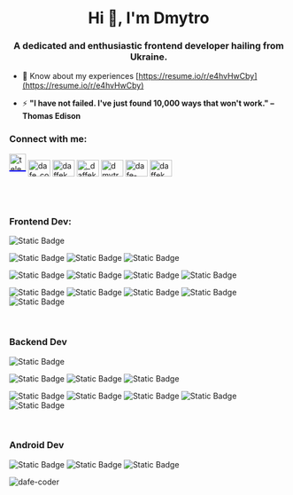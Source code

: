 <h1 align="center">Hi 👋, I'm Dmytro</h1>
<h3 align="center">A dedicated and enthusiastic frontend developer hailing from Ukraine.</h3>

- 📄 Know about my experiences [https://resume.io/r/e4hvHwCby](https://resume.io/r/e4hvHwCby)

- ⚡ **"I have not failed. I've just found 10,000 ways that won't work." – Thomas Edison**

<h3 align="left">Connect with me:</h3>
<p align="left">
<a class="fw" style="border-bottom: 2px solid blue;display:inline-block;" href="https://t.me/daffek" rel="nofollow" target="blank"><img src="https://upload.wikimedia.org/wikipedia/commons/thumb/8/83/Telegram_2019_Logo.svg/1200px-Telegram_2019_Logo.svg.png" height="30" width="30" alt="telegram"/></a>
<a href="https://instagram.com/dafe_coder" target="blank"><img align="center" src="https://raw.githubusercontent.com/rahuldkjain/github-profile-readme-generator/master/src/images/icons/Social/instagram.svg" alt="dafe_coder" height="30" width="40" /></a>
<a href="https://codepen.io/daffek" target="blank"><img align="center" src="https://raw.githubusercontent.com/rahuldkjain/github-profile-readme-generator/master/src/images/icons/Social/codepen.svg" alt="daffek" height="30" width="40" /></a>
<a href="https://twitter.com/_daffek" target="blank"><img align="center" src="https://raw.githubusercontent.com/rahuldkjain/github-profile-readme-generator/master/src/images/icons/Social/twitter.svg" alt="_daffek" height="30" width="40" /></a>
<a href="https://linkedin.com/in/dmytro-pryvezentsev-aaa957213" target="blank"><img align="center" src="https://raw.githubusercontent.com/rahuldkjain/github-profile-readme-generator/master/src/images/icons/Social/linked-in-alt.svg" alt="dmytro-pryvezentsev-aaa957213" height="30" width="40" /></a>
<a href="https://codesandbox.com/dafe-coder" target="blank"><img align="center" src="https://raw.githubusercontent.com/rahuldkjain/github-profile-readme-generator/master/src/images/icons/Social/codesandbox.svg" alt="dafe-coder" height="30" width="40" /></a>
<a href="https://www.leetcode.com/daffek" target="blank"><img align="center" src="https://raw.githubusercontent.com/rahuldkjain/github-profile-readme-generator/master/src/images/icons/Social/leet-code.svg" alt="daffek" height="30" width="40" /></a>
</p>
<br/>
<br/>

<h3 align="left">Frontend Dev:</h3>
<p align="left">
  <img alt="Static Badge" src="https://img.shields.io/badge/typescript-white?style=for-the-badge&logo=typescript">
</p>
<p align="left"><img alt="Static Badge" src="https://img.shields.io/badge/css-white?style=for-the-badge&logo=css3&logoColor=blue">
<img alt="Static Badge" src="https://img.shields.io/badge/html-white?style=for-the-badge&logo=html5">
<img alt="Static Badge" src="https://img.shields.io/badge/javascript-white?style=for-the-badge&logo=javascript">
</p>
<p align="left"><img alt="Static Badge" src="https://img.shields.io/badge/tailwind-white?style=for-the-badge&logo=tailwindcss">
<img alt="Static Badge" src="https://img.shields.io/badge/bootstrap-white?style=for-the-badge&logo=bootstrap">
<img alt="Static Badge" src="https://img.shields.io/badge/react%20bootstrap-white?style=for-the-badge&logo=reactbootstrap">
<img alt="Static Badge" src="https://img.shields.io/badge/mui-white?style=for-the-badge&logo=mui">
</p>

<p align="left">
  <img alt="Static Badge" src="https://img.shields.io/badge/react-white?style=for-the-badge&logo=react">
  <img alt="Static Badge" src="https://img.shields.io/badge/nextJS-white?style=for-the-badge&logo=nextdotjs&logoColor=black">
  <img alt="Static Badge" src="https://img.shields.io/badge/redux-white?style=for-the-badge&logo=redux&logoColor=black">
  <img alt="Static Badge" src="https://img.shields.io/badge/react%20query-white?style=for-the-badge&logo=reactquery">
  <img alt="Static Badge" src="https://img.shields.io/badge/react%20router-white?style=for-the-badge&logo=reactrouter">
</p>

<br/>

<h3>Backend Dev</h3>
<p align="left">
  <img alt="Static Badge" src="https://img.shields.io/badge/typescript-white?style=for-the-badge&logo=typescript">
</p>
<p align="left">
  <img alt="Static Badge" src="https://img.shields.io/badge/nodeJS-white?style=for-the-badge&logo=nodedotjs">
  <img alt="Static Badge" src="https://img.shields.io/badge/expressJS-white?style=for-the-badge&logo=express&logoColor=black">
  <img alt="Static Badge" src="https://img.shields.io/badge/nestJS-white?style=for-the-badge&logo=nestjs&logoColor=red">
</p>
<p align="left">
  <img alt="Static Badge" src="https://img.shields.io/badge/mongoDB-white?style=for-the-badge&logo=mongodb">
  <img alt="Static Badge" src="https://img.shields.io/badge/mongoose-white?style=for-the-badge&logo=mongoose&logoColor=black">
  <img alt="Static Badge" src="https://img.shields.io/badge/postgreSQL-white?style=for-the-badge&logo=postgresql">
  <img alt="Static Badge" src="https://img.shields.io/badge/prisma-white?style=for-the-badge&logo=prisma&logoColor=black">
  <img alt="Static Badge" src="https://img.shields.io/badge/mysql-white?style=for-the-badge&logo=mysql">
</p>

<br/>

<h3>Android Dev</h3>
<p align="left"><img alt="Static Badge" src="https://img.shields.io/badge/android-white?style=for-the-badge&logo=android">
  <img alt="Static Badge" src="https://img.shields.io/badge/react%20native-white?style=for-the-badge&logo=react">
  <img alt="Static Badge" src="https://img.shields.io/badge/expo-white?style=for-the-badge&logo=expo&logoColor=black">
</p>

<p><img align="center" src="https://github-readme-stats.vercel.app/api/top-langs?username=dafe-coder&show_icons=true&locale=en&layout=compact" alt="dafe-coder" /></p>
